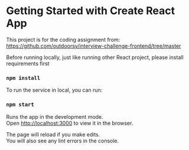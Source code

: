 # Getting Started with Create React App

This project is for the coding assignment from: https://github.com/outdoorsy/interview-challenge-frontend/tree/master


Before running locally, just like running other React project, please install requirements first
### `npm install`


To run the service in local, you can run:
### `npm start`

Runs the app in the development mode.\
Open [http://localhost:3000](http://localhost:3000) to view it in the browser.

The page will reload if you make edits.\
You will also see any lint errors in the console.



